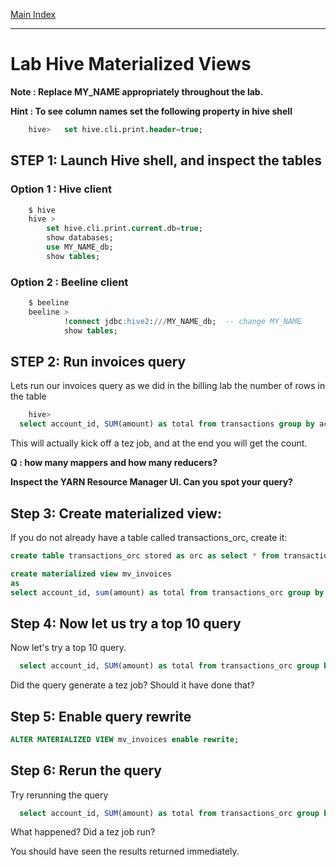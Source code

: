 <link rel='stylesheet' href='../assets/css/main.css'/>

[Main Index](../../README.md)

-----
# Lab Hive Materialized Views

**Note : Replace MY_NAME appropriately throughout the lab.**

**Hint : To see column names set the following property in hive shell**
```sql
    hive>   set hive.cli.print.header=true;
```



## STEP 1: Launch Hive shell, and inspect the tables
### Option 1 : Hive client
```sql
    $ hive
    hive >
        set hive.cli.print.current.db=true;
        show databases;
        use MY_NAME_db;
        show tables;

```

### Option 2 : Beeline client
```sql
    $ beeline
    beeline >   
            !connect jdbc:hive2:///MY_NAME_db;  -- change MY_NAME
            show tables;

```

## STEP 2:  Run invoices query
Lets run our invoices query as we did in the billing lab the number of rows in the table
```sql
    hive>
  select account_id, SUM(amount) as total from transactions group by account_id;
```

This will actually kick off a tez job, and at the end you will get the count.

**Q : how many mappers and how many reducers?**   


**Inspect the YARN Resource Manager UI.  Can you spot your query?**


## Step 3: Create materialized view:


If you do not already have a table called transactions_orc, create it:

```sql
create table transactions_orc stored as orc as select * from transactions;
```

```sql
create materialized view mv_invoices
as
select account_id, sum(amount) as total from transactions_orc group by account_id order by total desc;
```

## Step 4: Now let us try a top 10 query

Now let's try a top 10 query.

```sql
  select account_id, SUM(amount) as total from transactions_orc group by account_id order by total desc limit 10;
```

Did the query generate a tez job?  Should it have done that?

## Step 5: Enable query rewrite

```sql
ALTER MATERIALIZED VIEW mv_invoices enable rewrite;
```

## Step 6: Rerun the query

Try rerunning the query

```sql
  select account_id, SUM(amount) as total from transactions_orc group by account_id order by total desc limit 10;
```

What happened?  Did a tez job run?  

You should have seen the results returned immediately.

